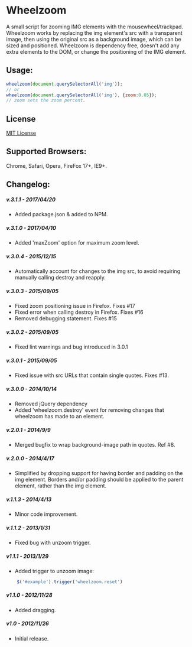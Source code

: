# Wheelzoom

A small script for zooming IMG elements with the mousewheel/trackpad.  Wheelzoom works by replacing the img element's src with a transparent image, then using the original src as a background image, which can be sized and positioned. Wheelzoom is dependency free, doesn't add any extra elements to the DOM, or change the positioning of the IMG element.

## Usage:
````javascript
wheelzoom(document.querySelectorAll('img'));
// or
wheelzoom(document.querySelectorAll('img'), {zoom:0.05});
// zoom sets the zoom percent.
````

## License
[MIT License](http://opensource.org/licenses/MIT)

## Supported Browsers:
Chrome, Safari, Opera, FireFox 17+, IE9+.

## Changelog:

##### v.3.1.1 - 2017/04/20
* Added package.json & added to NPM.

##### v.3.1.0 - 2017/04/10
* Added 'maxZoom' option for maximum zoom level.

##### v.3.0.4 - 2015/12/15
* Automatically account for changes to the img src, to avoid requiring manually calling destroy and reapply.

##### v.3.0.3 - 2015/09/05
* Fixed zoom positioning issue in Firefox.  Fixes #17
* Fixed error when calling destroy in Firefox.  Fixes #16
* Removed debugging statement.  Fixes #15

##### v.3.0.2 - 2015/09/05
* Fixed lint warnings and bug introduced in 3.0.1

##### v.3.0.1 - 2015/09/05
* Fixed issue with src URLs that contain single quotes. Fixes #13.

##### v.3.0.0 - 2014/10/14
* Removed jQuery dependency
* Added 'wheelzoom.destroy' event for removing changes that wheelzoom has made to an element.

##### v.2.0.1 - 2014/9/9
* Merged bugfix to wrap background-image path in quotes.  Ref #8.

##### v.2.0.0 - 2014/4/17
* Simplified by dropping support for having border and padding on the img element. Borders and/or padding should be applied to the parent element, rather than the img element.

##### v.1.1.3 - 2014/4/13
* Minor code improvement.

##### v.1.1.2 - 2013/1/31
* Fixed bug with unzoom trigger.

##### v1.1.1 - 2013/1/29
* Added trigger to unzoom image: 
````javascript
	$('#example').trigger('wheelzoom.reset')
````

##### v1.1.0 - 2012/11/28
* Added dragging.

##### v1.0 - 2012/11/26
* Initial release.
